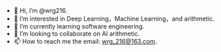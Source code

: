 - 👋 Hi, I’m @wrg216.
- 👀 I’m interested in Deep Learning，Machine Learning，and arithmetic.
- 🌱 I’m currently learning software engineering.
- 💞️ I’m looking to collaborate on AI arithmetic.
- 📫 How to reach me the email: wrg_216@163.com.
<!---
wrg216/wrg216 is a ✨ special ✨ repository because its `README.md` (this file) appears on your GitHub profile.
You can click the Preview link to take a look at your changes.
--->

